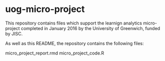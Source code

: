 # uog-micro-project

This repository contains files which support the learnign analytics micro-project completed in January 2016 by the University of Greenwich, funded by JISC.

As well as this README, the repository contains the following files:

micro_project_report.rmd
micro_project_code.R


